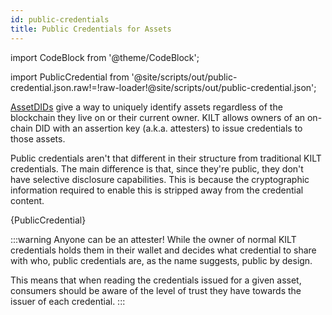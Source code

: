 ```yaml
---
id: public-credentials
title: Public Credentials for Assets
---
```


import CodeBlock from '@theme/CodeBlock';

import PublicCredential from '@site/scripts/out/public-credential.json.raw!=!raw-loader!@site/scripts/out/public-credential.json';

[AssetDIDs][asset-did-concepts] give a way to uniquely identify assets regardless of the blockchain they live on or their current owner.
KILT allows owners of an on-chain DID with an assertion key (a.k.a. attesters) to issue credentials to those assets.

Public credentials aren't that different in their structure from traditional KILT credentials.
The main difference is that, since they're public, they don't have selective disclosure capabilities.
This is because the cryptographic information required to enable this is stripped away from the credential content.

<CodeBlock className="language-json" title="Public credential example">
  {PublicCredential}
</CodeBlock>

:::warning Anyone can be an attester!
While the owner of normal KILT credentials holds them in their wallet and decides what credential to share with who, public credentials are, as the name suggests, public by design.

This means that when reading the credentials issued for a given asset, consumers should be aware of the level of trust they have towards the issuer of each credential.
:::

[asset-did-concepts]: ../04_asset_dids.md
